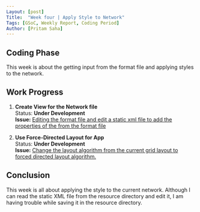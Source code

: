 ```yaml
---
Layout: [post]
Title:  "Week four | Apply Style to Network"
Tags: [GSoC, Weekly Report, Coding Period]
Author: [Pritam Saha]
---
```

## Coding Phase
This week is about the getting input from the format file and applying styles to the network. 

## Work Progress

1. **Create View for the Network file**  
    Status: **Under Development**  
    **Issue:** [Editing the format file and edit a static xml file to add the properties of the from the format file](https://github.com/cannin/causalpath_cytoscape_app/issues/13)

2. **Use Force-Directed Layout for App**  
    Status: **Under Development**  
    **Issue:** [Change the layout algorithm from the current grid layout to forced directed layout algorithm.](https://github.com/cannin/causalpath_cytoscape_app/issues/14)


## Conclusion  

This week is all about applying the style to the current network. Although I can read the static XML file from the resource directory and edit it, I am having trouble while saving it 
in the resource directory.
